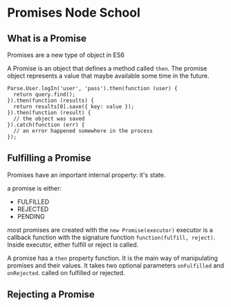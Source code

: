 # Promises Node School

## What is a Promise

Promises are a new type of object in ES6

A Promise is an object that defines a method called `then`. The promise object represents a value that maybe available some time in the future.


```
Parse.User.logIn('user', 'pass').then(function (user) {
  return query.find();
}).then(function (results) {
  return results[0].save({ key: value });
}).then(function (result) {
  // the object was saved
}).catch(function (err) {
  // an error happened somewhere in the process
});
```

## Fulfilling a Promise

Promises have an important internal property: it's state.

a promise is either:

* FULFILLED
* REJECTED
* PENDING

most promises are created with the `new Promise(executor)` executor is a callback function with the signature function `function(fulfill, reject)`. Inside executor, either fulfill or reject is called.

A promise has a `then` property function. It is the main way of manipulating promises and their values.
It takes two optional parameters `onFulfilled` and `onRejected`. called on fulfilled or rejected.

## Rejecting a Promise
